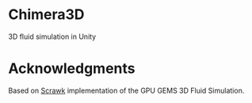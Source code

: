 # Chimera3D

3D fluid simulation in Unity

# Acknowledgments 

Based on [Scrawk](https://github.com/Scrawk/GPU-GEMS-3D-Fluid-Simulation) implementation of the GPU GEMS 3D Fluid Simulation.